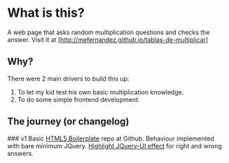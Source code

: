 # What is this?

A web page that asks random multiplication questions and checks the answer.
Visit it at [http://mefernandez.github.io/tablas-de-multiplicar]

## Why?

There were 2 main drivers to build this up:

1. To let my kid test his own basic multiplication knowledge.
2. To do some simple frontend development.

## The journey (or changelog)

### v1
Basic [HTML5 Boilerplate](http://html5boilerplate.com) repo at Github.
Behaviour implemented with bare minimum JQuery.
[Highlight JQuery-UI effect](http://api.jqueryui.com/highlight-effect/) for right and wrong answers.